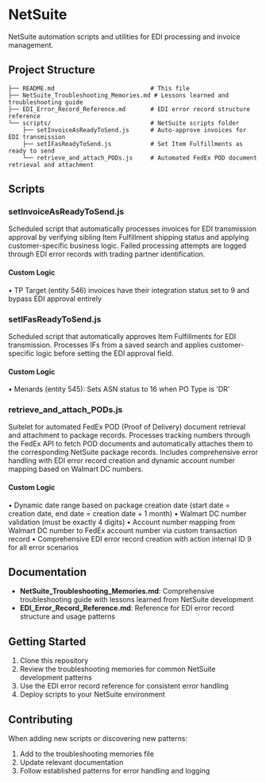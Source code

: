 # NetSuite

NetSuite automation scripts and utilities for EDI processing and invoice management.

## Project Structure

```
├── README.md                           # This file
├── NetSuite_Troubleshooting_Memories.md # Lessons learned and troubleshooting guide
├── EDI_Error_Record_Reference.md       # EDI error record structure reference
└── scripts/                            # NetSuite scripts folder
    ├── setInvoiceAsReadyToSend.js      # Auto-approve invoices for EDI transmission
    ├── setIFasReadyToSend.js           # Set Item Fulfillments as ready to send
    └── retrieve_and_attach_PODs.js     # Automated FedEx POD document retrieval and attachment
```

## Scripts

### setInvoiceAsReadyToSend.js
Scheduled script that automatically processes invoices for EDI transmission approval by verifying sibling Item Fulfillment shipping status and applying customer-specific business logic. Failed processing attempts are logged through EDI error records with trading partner identification.

#### Custom Logic
• TP Target (entity 546) invoices have their integration status set to 9 and bypass EDI approval entirely

### setIFasReadyToSend.js
Scheduled script that automatically approves Item Fulfillments for EDI transmission. Processes IFs from a saved search and applies customer-specific logic before setting the EDI approval field.

#### Custom Logic
• Menards (entity 545): Sets ASN status to 16 when PO Type is 'DR'

### retrieve_and_attach_PODs.js
Suitelet for automated FedEx POD (Proof of Delivery) document retrieval and attachment to package records. Processes tracking numbers through the FedEx API to fetch POD documents and automatically attaches them to the corresponding NetSuite package records. Includes comprehensive error handling with EDI error record creation and dynamic account number mapping based on Walmart DC numbers.

#### Custom Logic
• Dynamic date range based on package creation date (start date = creation date, end date = creation date + 1 month)
• Walmart DC number validation (must be exactly 4 digits)
• Account number mapping from Walmart DC number to FedEx account number via custom transaction record
• Comprehensive EDI error record creation with action internal ID 9 for all error scenarios

## Documentation

- **NetSuite_Troubleshooting_Memories.md**: Comprehensive troubleshooting guide with lessons learned from NetSuite development
- **EDI_Error_Record_Reference.md**: Reference for EDI error record structure and usage patterns

## Getting Started

1. Clone this repository
2. Review the troubleshooting memories for common NetSuite development patterns
3. Use the EDI error record reference for consistent error handling
4. Deploy scripts to your NetSuite environment

## Contributing

When adding new scripts or discovering new patterns:
1. Add to the troubleshooting memories file
2. Update relevant documentation
3. Follow established patterns for error handling and logging 